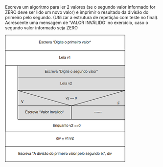 Escreva um algoritmo para ler 2 valores (se o segundo valor
informado for ZERO deve ser lido um novo valor) e imprimir o
resultado da divisão do primeiro pelo segundo. (Utilizar a estrutura
de repetição com teste no final). Acrescente uma mensagem de ‘VALOR INVÁLIDO’ no exercício, caso o segundo valor informado seja ZERO


![](https://github.com/Yxav/proglogic/blob/master/exercicios-5/45/45.png)
